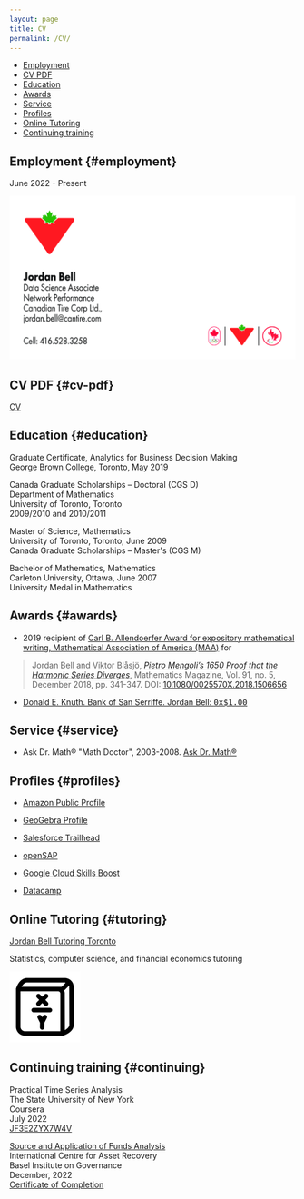 ```yaml
---
layout: page
title: CV
permalink: /CV/
---
```


- [Employment](#employment)
- [CV PDF](#cv-pdf)
- [Education](#education)
- [Awards](#awards)
- [Service](#service)
- [Profiles](#profiles)
- [Online Tutoring](#tutoring)
- [Continuing training](#continuing)

## Employment {#employment}

June 2022 - Present

![Data Science Associate, Network Performance, Canadian Tire Corp](/assets/images/J_Bell.png)

## CV PDF {#cv-pdf}

[CV](/LaTeX/CV/cv_bell.pdf)

## Education {#education}

Graduate Certificate, Analytics for Business Decision Making  
George Brown College, Toronto, May 2019

Canada Graduate Scholarships – Doctoral (CGS D)  
Department of Mathematics  
University of Toronto, Toronto  
2009/2010 and 2010/2011

Master of Science, Mathematics  
University of Toronto, Toronto, June 2009  
Canada Graduate Scholarships – Master's (CGS M)

Bachelor of Mathematics, Mathematics  
Carleton University, Ottawa, June 2007  
University Medal in Mathematics


## Awards {#awards}

- 2019 recipient of [Carl B. Allendoerfer Award for expository mathematical writing, Mathematical Association of America (MAA)](https://www.maa.org/programs-and-communities/member-communities/maa-awards/writing-awards/carl-b-allendoerfer-awards) for
> Jordan Bell and Viktor Blåsjö, [*Pietro Mengoli’s 1650 Proof that the Harmonic Series Diverges*](https://doi.org/10.1080/0025570X.2018.1506656), Mathematics Magazine, Vol. 91, no. 5, December 2018, pp. 341-347. DOI: [10.1080/0025570X.2018.1506656](https://doi.org/10.1080/0025570X.2018.1506656)

- [Donald E. Knuth. Bank of San Serriffe. Jordan Bell: <tt>0x$1.00</tt>](https://www-cs-faculty.stanford.edu/~knuth/boss.html)

## Service {#service}

- Ask Dr. Math® "Math Doctor", 2003-2008. [Ask Dr. Math®](https://www.nctm.org/archives/dr.math/index.htm)

## Profiles {#profiles}

- [Amazon Public Profile](https://www.amazon.com/gp/profile/amzn1.account.AHBGB7NGF3DGOUKGRF67J2GIKZXQ)

- [GeoGebra Profile](https://www.geogebra.org/u/jordanbell2357)

- [Salesforce Trailhead](https://trailblazer.me/id/jordanbell2357)

- [openSAP](https://open.sap.com/verify/xenak-hesyv-katal-nebok-hityg)

- [Google Cloud Skills Boost](https://www.cloudskillsboost.google/public_profiles/c4354b0e-6e16-46ec-be5b-64b7b49e9611)

- [Datacamp](https://app.datacamp.com/profile/jordanbell2357)

## Online Tutoring {#tutoring}

[Jordan Bell Tutoring Toronto](/tutoring)

Statistics, computer science, and financial economics tutoring

![Jordan Bell Tutoring Toronto](/assets/images/logo.png)

## Continuing training {#continuing}

Practical Time Series Analysis  
The State University of New York  
Coursera  
July 2022  
[JF3E2ZYX7W4V](https://www.coursera.org/account/accomplishments/certificate/JF3E2ZYX7W4V)

[Source and Application of Funds Analysis](https://learn.baselgovernance.org/course/view.php?id=17)  
International Centre for Asset Recovery  
Basel Institute on Governance  
December, 2022  
[Certificate of Completion](/assets/pdfs/aJImmI2u8i.pdf)